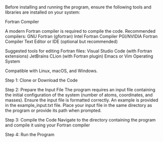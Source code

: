 Before installing and running the program, ensure the following tools and libraries are installed on your system:

Fortran Compiler

A modern Fortran compiler is required to compile the code. Recommended compilers:
GNU Fortran (gfortran)
Intel Fortran Compiler
PGI/NVIDIA Fortran Compiler
Text Editor or IDE (optional but recommended)

Suggested tools for editing Fortran files:
Visual Studio Code (with Fortran extensions)
JetBrains CLion (with Fortran plugin)
Emacs or Vim
Operating System

Compatible with Linux, macOS, and Windows.

Step 1: Clone or Download the Code

Step 2: Prepare the Input File
The program requires an input file containing the initial configuration of the system (number of atoms, coordinates, and masses). Ensure the input file is formatted correctly. An example is provided in the example_input.txt file.
Place your input file in the same directory as the program or provide its path when prompted.

Step 3: Compile the Code
Navigate to the directory containing the program and compile it using your Fortran compiler

Step 4: Run the Program